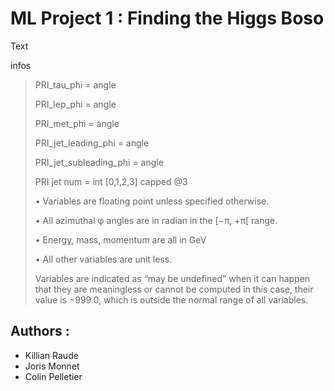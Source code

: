 # ML Project 1 : Finding the Higgs Boso

Text

infos
>PRI_tau_phi = angle
>
>PRI_lep_phi = angle
>
>PRI_met_phi = angle
>
>PRI_jet_leading_phi = angle
>
>PRI_jet_subleading_phi = angle
>
>PRI jet num = int [0,1,2,3] capped @3
>
>• Variables are floating point unless specified otherwise.
>
>• All azimuthal φ angles are in radian in the [−π, +π[ range.
>
>• Energy, mass, momentum are all in GeV
>
>• All other variables are unit less.
>
>Variables are indicated as “may be undefined” when it can happen that they are meaningless or cannot be computed in this case, their value is −999.0, which is outside the normal
>range of all variables.

## Authors :

- Killian Raude
- Joris Monnet
- Colin Pelletier

